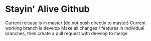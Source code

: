 # Stayin' Alive Github
Current release is in master (do not push directly to master)
Current working branch is develop
Make all changes / features in individual branches, then create a pull request with deevlop to merge
